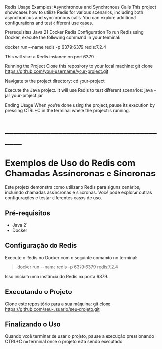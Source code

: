 Redis Usage Examples: Asynchronous and Synchronous Calls
This project showcases how to utilize Redis for various scenarios, including both asynchronous and synchronous calls. You can explore additional configurations and test different use cases.

Prerequisites
Java 21
Docker
Redis Configuration
To run Redis using Docker, execute the following command in your terminal:

docker run --name redis -p 6379:6379 redis:7.2.4

This will start a Redis instance on port 6379.

Running the Project
Clone this repository to your local machine:
git clone https://github.com/your-username/your-project.git

Navigate to the project directory:
cd your-project

Execute the Java project. It will use Redis to test different scenarios:
java -jar your-project.jar

Ending Usage
When you’re done using the project, pause its execution by pressing CTRL+C in the terminal where the project is running.

# _________________________________________
# Exemplos de Uso do Redis com Chamadas Assíncronas e Síncronas
Este projeto demonstra como utilizar o Redis para alguns cenários, incluindo chamadas assíncronas e síncronas. Você pode explorar outras configurações e testar diferentes casos de uso.

## Pré-requisitos
- Java 21 
- Docker


## Configuração do Redis
Execute o Redis no Docker com o seguinte comando no terminal:

>docker run --name redis -p 6379:6379 redis:7.2.4


Isso iniciará uma instância do Redis na porta 6379.

## Executando o Projeto
Clone este repositório para a sua máquina:
git clone https://github.com/seu-usuario/seu-projeto.git



## Finalizando o Uso
Quando você terminar de usar o projeto, pause a execução pressionando CTRL+C no terminal onde o projeto está sendo executado.

